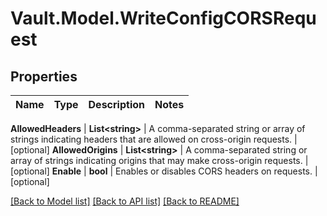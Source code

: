 # Vault.Model.WriteConfigCORSRequest

## Properties

Name | Type | Description | Notes
------------ | ------------- | ------------- | -------------

**AllowedHeaders** | **List&lt;string&gt;** | A comma-separated string or array of strings indicating headers that are allowed on cross-origin requests. | [optional] **AllowedOrigins** | **List&lt;string&gt;** | A comma-separated string or array of strings indicating origins that may make cross-origin requests. | [optional] **Enable** | **bool** | Enables or disables CORS headers on requests. | [optional] 

[[Back to Model list]](../README.md#documentation-for-models) [[Back to API list]](../README.md#documentation-for-api-endpoints) [[Back to README]](../README.md)

